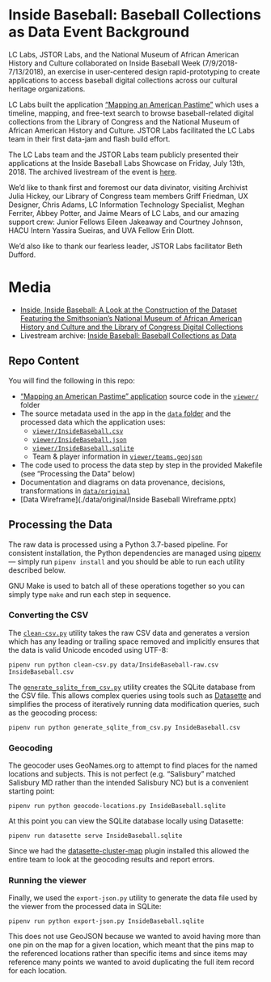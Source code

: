 # Inside Baseball: Baseball Collections as Data Event Background

LC Labs, JSTOR Labs, and the National Museum of African American History and
Culture collaborated on Inside Baseball Week (7/9/2018-7/13/2018), an exercise
in user-centered design rapid-prototyping to create applications to access
baseball digital collections across our cultural heritage organizations.

LC Labs built the application
[“Mapping an American Pastime”](https://labs.loc.gov/experiments/mapping-an-american-pastime/)
which uses a timeline, mapping, and free-text search to browse baseball-related
digital collections from the Library of Congress and the National Museum of
African American History and Culture. JSTOR Labs facilitated the LC Labs team in
their first data-jam and flash build effort.

The LC Labs team and the JSTOR Labs team publicly presented their applications
at the Inside Baseball Labs Showcase on Friday, July 13th, 2018. The archived
livestream of the event is [here](https://youtu.be/OUZynlvsQSo?t=3m50s).

We’d like to thank first and foremost our data divinator, visiting Archivist
Julia Hickey, our Library of Congress team members Griff Friedman, UX Designer,
Chris Adams, LC Information Technology Specialist, Meghan Ferriter, Abbey
Potter, and Jaime Mears of LC Labs, and our amazing support crew: Junior Fellows
Eileen Jakeaway and Courtney Johnson, HACU Intern Yassira Sueiras, and UVA
Fellow Erin Dlott.

We’d also like to thank our fearless leader, JSTOR Labs facilitator Beth
Dufford.

# Media

-   [Inside, Inside Baseball: A Look at the Construction of the Dataset Featuring the Smithsonian’s National Museum of African American History and Culture and the Library of Congress Digital Collections](https://blogs.loc.gov/thesignal/2018/07/inside-inside-baseball-a-look-at-the-construction-of-the-dataset-featuring-the-smithsonians-national-museum-of-african-american-history-and-culture-and-the-library-of-congress-digital-collect/)
-   Livestream archive: [Inside Baseball: Baseball Collections as Data](https://www.youtube.com/watch?v=OUZynlvsQSo)

## Repo Content

You will find the following in this repo:

-   [“Mapping an American Pastime” application](https://labs.loc.gov/experiments/mapping-an-american-pastime/)
    source code in the [`viewer/`](./viewer/) folder
-   The source metadata used in the app in the [`data` folder](./data/) and the
    processed data which the application uses:
    -   [`viewer/InsideBaseball.csv`](./viewer/InsideBaseball.csv)
    -   [`viewer/InsideBaseball.json`](./viewer/InsideBaseball.json)
    -   [`viewer/InsideBaseball.sqlite`](./viewer/InsideBaseball.sqlite)
    -   Team & player information in [`viewer/teams.geojson`](./viewer/teams.geojson)
-   The code used to process the data step by step in the provided Makefile (see
    “Processing the Data” below)
-   Documentation and diagrams on data provenance, decisions, transformations in
    [`data/original`](./data/original/)
-   [Data Wireframe](./data/original/Inside Baseball Wireframe.pptx)

## Processing the Data

The raw data is processed using a Python 3.7-based pipeline. For consistent
installation, the Python dependencies are managed using
[pipenv](https://docs.pipenv.org/) — simply run `pipenv install` and you should
be able to run each utility described below.

GNU Make is used to batch all of these operations together so you can simply
type `make` and run each step in sequence.

### Converting the CSV

The [`clean-csv.py`](./clean-csv.py) utility takes the raw CSV data and
generates a version which has any leading or trailing space removed and
implicitly ensures that the data is valid Unicode encoded using UTF-8:

    pipenv run python clean-csv.py data/InsideBaseball-raw.csv InsideBaseball.csv

The [`generate_sqlite_from_csv.py`](./generate_sqlite_from_csv.py) utility
creates the SQLite database from the CSV file. This allows complex queries using
tools such as [Datasette](https://github.com/simonw/datasette) and simplifies
the process of iteratively running data modification queries, such as the
geocoding process:

    pipenv run python generate_sqlite_from_csv.py InsideBaseball.csv

### Geocoding

The geocoder uses GeoNames.org to attempt to find places for the named locations
and subjects. This is not perfect (e.g. “Salisbury” matched Salisbury MD rather
than the intended Salisbury NC) but is a convenient starting point:

    pipenv run python geocode-locations.py InsideBaseball.sqlite

At this point you can view the SQLite database locally using Datasette:

    pipenv run datasette serve InsideBaseball.sqlite

Since we had the
[datasette-cluster-map](https://pypi.org/project/datasette-cluster-map/) plugin
installed this allowed the entire team to look at the geocoding results and
report errors.

### Running the viewer

Finally, we used the `export-json.py` utility to generate the data file used by
the viewer from the processed data in SQLite:

    pipenv run python export-json.py InsideBaseball.sqlite

This does not use GeoJSON because we wanted to avoid having more than one pin on
the map for a given location, which meant that the pins map to the referenced
locations rather than specific items and since items may reference many points
we wanted to avoid duplicating the full item record for each location.

